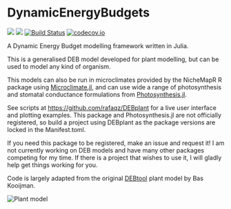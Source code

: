 # DynamicEnergyBudgets

[![](https://img.shields.io/badge/docs-stable-blue.svg)](https://rafaqz.github.io/DynamicEnergyBudgets.jl/stable)
[![](https://img.shields.io/badge/docs-dev-blue.svg)](https://rafaqz.github.io/DynamicEnergyBudgets.jl/dev)
[![Build Status](https://travis-ci.com/rafaqz/DynamicEnergyBudgets.jl.svg?branch=master)](https://travis-ci.com/rafaqz/DynamicEnergyBudgets.jl)
[![codecov.io](http://codecov.io/github/rafaqz/DynamicEnergyBudgets.jl/coverage.svg?branch=master)](http://codecov.io/github/rafaqz/DynamicEnergyBudgets.jl?branch=master)

A Dynamic Energy Budget modelling framework written in Julia.

This is a generalised DEB model developed for plant modelling, but can be used to model any kind of organism.

This models can also be run in microclimates provided by the NicheMapR R package
using [Microclimate.jl](https://github.com/rafaqz/Microclimate.jl), 
and can use wide a range of photosynthesis and stomatal conductance formulations 
from [Photosynthesis.jl](https://github.com/rafaqz/Photosynthesis.jl).

See scripts at https://github.com/rafaqz/DEBplant for a live user interface and plotting examples. This package and Photosynthesis.jl are not officially registered, so build a project using DEBplant as the package versions are locked in the Manifest.toml.

If you need this package to be registered, make an issue and request it! I am not currently working on DEB models and have many other packages competing for my time. If there is a project that wishes to use it, I will gladly help get things working for you. 


Code is largely adapted from the original [DEBtool](https://github.com/add-my-pet/DEBtool_M)
plant model by Bas Kooijman.


![Plant model](https://raw.githubusercontent.com/rafaqz/DynamicEnergyBudgets.jl/assets/deb_plant.png)
